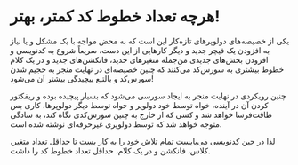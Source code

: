 # هرچه تعداد خطوط کد کمتر، بهتر!

یکی از خصیصه‌های دولوپرهای تازه‌کار این است که به محض مواجه با یک مشکل و یا نیاز به افزودن یک فیچر جدید و دیگر کارهایی از این دست، سریعاً شروع به کدنویسی و افزودن بخش‌های جدیدی من‌جمله متغیرهای جدید، فانکشن‌های جدید و در یک کلام خطوط بیشتری به سورس‌کد می‌کنند که چنین خصیصه‌ای در نهایت منجر به حجیم شدن سورس‌کد و بالتبع پیچیدگی بیشتر آن می‌شود!

چنین رویکردی در نهایت منجر به ایجاد سورسی می‌شود که بسیار پیچیده بوده و ریفکتور کردن آن در آینده، خواه توسط خود دولوپر و خواه توسط دیگر دولوپرها، کاری بس طاقت‌فرسا خواهد شد و کسی‌ که از خارج به چنین سورس‌کدی نگاه کند، به سادگی متوجه خواهد شد که توسط دولوپری غیرحرفه‌ای نوشته شده است.

لذا در حین کدنویسی می‌بایست تمام تلاش خود را به کار بست تا حداقل تعداد متغیر، کلاس، فانکشن و در یک کلام، حداقل تعداد خطوط کد را داشت.
